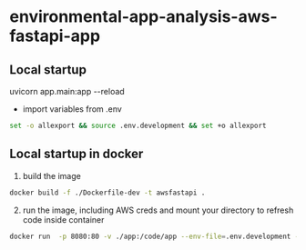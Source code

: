 # environmental-app-analysis-aws-fastapi-app
## Local startup
uvicorn app.main:app --reload

- import variables from .env

```bash
set -o allexport && source .env.development && set +o allexport
```

## Local startup in docker

1. build the image 
```bash
docker build -f ./Dockerfile-dev -t awsfastapi .
```
2. run the image, including AWS creds and mount your directory to refresh code inside container
```bash
docker run  -p 8080:80 -v ./app:/code/app --env-file=.env.development -e AWS_REGION=eu-central-1 -e AWS_ACCESS_KEY_ID="<ACCESS_ID>" -e AWS_SECRET_ACCESS_KEY="<SECRET_ACCESS_KEY>" -e AWS_SESSION_TOKEN="<SESSION_TOKEN>" -e AWS_CA_BUNDLE="" awsfastapi
```
